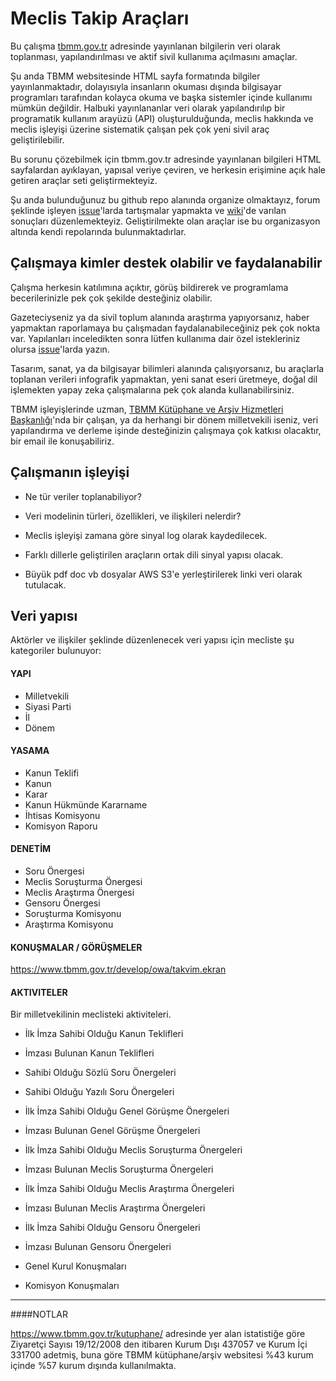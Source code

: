 # Meclis Takip Araçları

Bu çalışma [tbmm.gov.tr](https://www.tbmm.gov.tr/) adresinde yayınlanan bilgilerin veri olarak toplanması, yapılandırılması ve aktif sivil kullanıma açılmasını amaçlar.

Şu anda TBMM websitesinde HTML sayfa formatında bilgiler yayınlanmaktadır, dolayısıyla insanların okuması dışında bilgisayar programları tarafından kolayca okuma ve başka sistemler içinde kullanımı mümkün değildir. Halbuki yayınlananlar veri olarak yapılandırılıp bir programatik kullanım arayüzü (API) oluşturulduğunda, meclis hakkında ve meclis işleyişi üzerine sistematik çalışan pek çok yeni sivil araç geliştirilebilir.

Bu sorunu çözebilmek için tbmm.gov.tr adresinde yayınlanan bilgileri HTML sayfalardan ayıklayan, yapısal veriye çeviren, ve herkesin erişimine açık hale getiren araçlar seti geliştirmekteyiz.

Şu anda bulunduğunuz bu github repo alanında organize olmaktayız, forum şeklinde işleyen [issue]()'larda tartışmalar yapmakta ve [wiki]()'de varılan sonuçları düzenlemekteyiz. Geliştirilmekte olan araçlar ise bu organizasyon altında kendi repolarında bulunmaktadırlar.

## Çalışmaya kimler destek olabilir ve faydalanabilir

Çalışma herkesin katılımına açıktır, görüş bildirerek ve programlama becerilerinizle pek çok şekilde desteğiniz olabilir.

Gazeteciyseniz ya da sivil toplum alanında araştırma yapıyorsanız, haber yapmaktan raporlamaya bu çalışmadan faydalanabileceğiniz pek çok nokta var. Yapılanları inceledikten sonra lütfen kullanıma dair özel istekleriniz olursa [issue]()'larda yazın.

Tasarım, sanat, ya da bilgisayar bilimleri alanında çalışıyorsanız, bu araçlarla toplanan verileri infografik yapmaktan, yeni sanat eseri üretmeye, doğal dil işlemekten yapay zeka çalışmalarına pek çok alanda kullanabilirsiniz.

TBMM işleyişlerinde uzman, [TBMM Kütüphane ve Arşiv Hizmetleri Başkanlığı](https://www.tbmm.gov.tr/kutuphane/)'nda bir çalışan, ya da herhangi bir dönem milletvekili iseniz, veri yapılandırma ve derleme işinde desteğinizin çalışmaya çok katkısı olacaktır, bir email ile konuşabiliriz.

## Çalışmanın işleyişi

- Ne tür veriler toplanabiliyor?

- Veri modelinin türleri, özellikleri, ve ilişkileri nelerdir?

- Meclis işleyişi zamana göre sinyal log olarak kaydedilecek.

- Farklı dillerle geliştirilen araçların ortak dili sinyal yapısı olacak.

- Büyük pdf doc vb dosyalar AWS S3'e yerleştirilerek linki veri olarak tutulacak.

## Veri yapısı

Aktörler ve ilişkiler şeklinde düzenlenecek veri yapısı için mecliste şu kategoriler bulunuyor:

#### YAPI

- Milletvekili
- Siyasi Parti
- İl    
- Dönem

#### YASAMA

- Kanun Teklifi
- Kanun
- Karar
- Kanun Hükmünde Kararname
- İhtisas Komisyonu
- Komisyon Raporu

#### DENETİM    

- Soru Önergesi
- Meclis Soruşturma Önergesi
- Meclis Araştırma Önergesi
- Gensoru Önergesi
- Soruşturma Komisyonu
- Araştırma Komisyonu    

#### KONUŞMALAR / GÖRÜŞMELER

https://www.tbmm.gov.tr/develop/owa/takvim.ekran

#### AKTIVITELER

Bir milletvekilinin meclisteki aktiviteleri.

- İlk İmza Sahibi Olduğu Kanun Teklifleri
- İmzası Bulunan Kanun Teklifleri

- Sahibi Olduğu Sözlü Soru Önergeleri 
- Sahibi Olduğu Yazılı Soru Önergeleri

- İlk İmza Sahibi Olduğu Genel Görüşme Önergeleri
- İmzası Bulunan Genel Görüşme Önergeleri

- İlk İmza Sahibi Olduğu Meclis Soruşturma Önergeleri
- İmzası Bulunan Meclis Soruşturma Önergeleri

- İlk İmza Sahibi Olduğu Meclis Araştırma Önergeleri
- İmzası Bulunan Meclis Araştırma Önergeleri

- İlk İmza Sahibi Olduğu Gensoru Önergeleri
- İmzası Bulunan Gensoru Önergeleri

- Genel Kurul Konuşmaları
- Komisyon Konuşmaları


---

####NOTLAR 

https://www.tbmm.gov.tr/kutuphane/ adresinde yer alan istatistiğe göre Ziyaretçi Sayısı 19/12/2008 den itibaren
Kurum Dışı 437057 ve Kurum İçi 331700 adetmiş, buna göre TBMM kütüphane/arşiv websitesi %43 kurum içinde %57 kurum dışında kullanılmakta.
